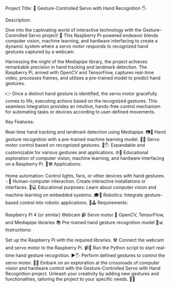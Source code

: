 Project Title: 🤖 Gesture-Controlled Servo with Hand Recognition 🖐️

Description:

Dive into the captivating world of interactive technology with the Gesture-Controlled Servo project! 🚀 This Raspberry Pi-powered endeavor blends computer vision, machine learning, and hardware interfacing to create a dynamic system where a servo motor responds to recognized hand gestures captured by a webcam.

Harnessing the might of the Mediapipe library, the project achieves remarkable precision in hand tracking and landmark detection. The Raspberry Pi, armed with OpenCV and TensorFlow, captures real-time video, processes frames, and utilizes a pre-trained model to predict hand gestures.

👉 Once a distinct hand gesture is identified, the servo motor gracefully comes to life, executing actions based on the recognized gestures. This seamless integration provides an intuitive, hands-free control mechanism for automating tasks or devices according to user-defined movements.

Key Features:

Real-time hand tracking and landmark detection using Mediapipe. 📷🤚
Hand gesture recognition with a pre-trained machine learning model. 🤖✨
Servo motor control based on recognized gestures. 🔄🖐️
Expandable and customizable for various gestures and applications. 🌐🎨
Educational exploration of computer vision, machine learning, and hardware interfacing on a Raspberry Pi. 🧠🛠️
Applications:

Home automation: Control lights, fans, or other devices with hand gestures. 💡🏡
Human-computer interaction: Create interactive installations or interfaces. 🤝💻
Educational purposes: Learn about computer vision and machine learning on embedded systems. 🎓🤖
Robotics: Integrate gesture-based control into robotic applications. 🤖🕹️
Requirements:

Raspberry Pi 4 (or similar)
Webcam 📹
Servo motor 🔄
OpenCV, TensorFlow, and Mediapipe libraries 📚
Pre-trained hand gesture recognition model 🤖📊
Instructions:

Set up the Raspberry Pi with the required libraries. 🛠️
Connect the webcam and servo motor to the Raspberry Pi. 📹🔄
Run the Python script to start real-time hand gesture recognition. ▶️🖐️
Perform defined gestures to control the servo motor. 🔄🤚
Embark on an exploration at the crossroads of computer vision and hardware control with the Gesture-Controlled Servo with Hand Recognition project. Unleash your creativity by adding new gestures and functionalities, tailoring the project to your specific needs. 🌈✨
